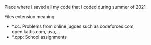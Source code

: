 Place where I saved all my code that I coded during summer of 2021

Files extension meaning:
+ *.cc: Problems from online jugdes such as codeforces.com, open.kattis.com, uva,...
+ *.cpp: School assignments
